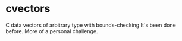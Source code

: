 # cvectors
C data vectors of arbitrary type with bounds-checking
It's been done before. More of a personal challenge.

